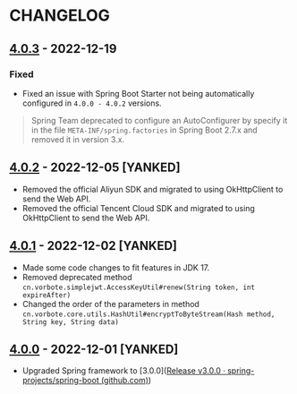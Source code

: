 # CHANGELOG

## [4.0.3](https://github.com/zihluwang/vorbote-framework/releases/tag/v4.0.3) - 2022-12-19

### Fixed

- Fixed an issue with Spring Boot Starter not being automatically configured in `4.0.0 - 4.0.2` versions.

> Spring Team deprecated to configure an AutoConfigurer by specify it in the file `META-INF/spring.factories` in Spring 
> Boot 2.7.x and removed it in version 3.x.

## [4.0.2](https://github.com/zihluwang/vorbote-framework/releases/tag/v4.0.2) - 2022-12-05 [YANKED]

- Removed the official Aliyun SDK and migrated to using OkHttpClient to send the Web API.
- Removed the official Tencent Cloud SDK and migrated to using OkHttpClient to send the Web API.

## [4.0.1](https://github.com/zihluwang/vorbote-framework/releases/tag/v4.0.1) - 2022-12-02 [YANKED]

- Made some code changes to fit features in JDK 17.
- Removed deprecated method `cn.vorbote.simplejwt.AccessKeyUtil#renew(String token, int expireAfter)`
- Changed the order of the parameters in method `cn.vorbote.core.utils.HashUtil#encryptToByteStream(Hash method, String key, String data)`

## [4.0.0](https://github.com/zihluwang/vorbote-framework/releases/tag/v4.0.0) - 2022-12-01 [YANKED]

- Upgraded Spring framework to [3.0.0]([Release v3.0.0 · spring-projects/spring-boot (github.com)](https://github.com/spring-projects/spring-boot/releases/tag/v3.0.0))


